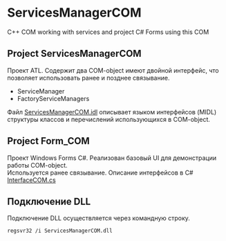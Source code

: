 # ServicesManagerCOM
C++ COM working with services and project C# Forms using this COM

## Project ServicesManagerCOM

Проект ATL. Содержит два COM-object имеют двойной интерфейс, что позволяет использовать ранее и позднее связывание.

* ServiceManager
* FactoryServiceManagers 

Файл [ServicesManagerCOM.idl](https://github.com/SOTODiLah/ServicesManagerCOM/blob/master/ServicesManagerCOM/ServicesManagerCOM.idl) описывает языком интерфейсов (MIDL) структуры классов и перечислений использующихся в COM-object.

## Project Form_COM

Проект Windows Forms C#. Реализован базовый UI для демонстрации работы COM-object.<br>
Используется ранее связывание. Описание интерфейсов в C# [InterfaceCOM.cs](https://github.com/SOTODiLah/ServicesManagerCOM/blob/master/Forms_COM/Forms_COM/InterfaceCOM.cs)

## Подключение DLL

Подключение DLL осуществляется через командную строку.<br>
```bash
regsvr32 /i ServicesManagerCOM.dll
````
